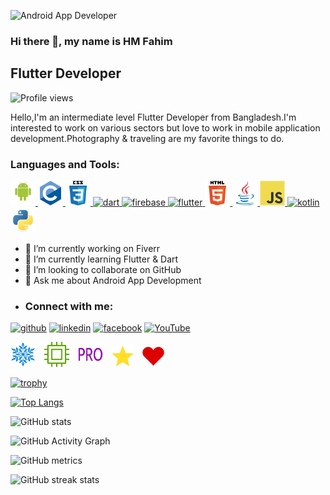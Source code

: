 ![Android App Developer](https://pbs.twimg.com/profile_banners/1502685672603152385/1654408744/1080x360)

### Hi there 👋, my name is HM Fahim
## Flutter Developer
![Profile views](https://gpvc.arturio.dev/jakir7890)

Hello,I'm an intermediate level Flutter Developer from Bangladesh.I'm interested to work on various sectors but love to work in mobile application development.Photography & traveling are my favorite things to do.
<p align="left">
</p>

<h3 align="left">Languages and Tools:</h3>
<p align="left"> <a href="https://developer.android.com" target="_blank" rel="noreferrer"> <img src="https://raw.githubusercontent.com/devicons/devicon/master/icons/android/android-original-wordmark.svg" alt="android" width="40" height="40"/> </a> <a href="https://www.cprogramming.com/" target="_blank" rel="noreferrer"> <img src="https://raw.githubusercontent.com/devicons/devicon/master/icons/c/c-original.svg" alt="c" width="40" height="40"/> </a> <a href="https://www.w3schools.com/css/" target="_blank" rel="noreferrer"> <img src="https://raw.githubusercontent.com/devicons/devicon/master/icons/css3/css3-original-wordmark.svg" alt="css3" width="40" height="40"/> </a> <a href="https://dart.dev" target="_blank" rel="noreferrer"> <img src="https://www.vectorlogo.zone/logos/dartlang/dartlang-icon.svg" alt="dart" width="40" height="40"/> </a> <a href="https://firebase.google.com/" target="_blank" rel="noreferrer"> <img src="https://www.vectorlogo.zone/logos/firebase/firebase-icon.svg" alt="firebase" width="40" height="40"/> </a> <a href="https://flutter.dev" target="_blank" rel="noreferrer"> <img src="https://www.vectorlogo.zone/logos/flutterio/flutterio-icon.svg" alt="flutter" width="40" height="40"/> </a> <a href="https://www.w3.org/html/" target="_blank" rel="noreferrer"> <img src="https://raw.githubusercontent.com/devicons/devicon/master/icons/html5/html5-original-wordmark.svg" alt="html5" width="40" height="40"/> </a> <a href="https://www.java.com" target="_blank" rel="noreferrer"> <img src="https://raw.githubusercontent.com/devicons/devicon/master/icons/java/java-original.svg" alt="java" width="40" height="40"/> </a> <a href="https://developer.mozilla.org/en-US/docs/Web/JavaScript" target="_blank" rel="noreferrer"> <img src="https://raw.githubusercontent.com/devicons/devicon/master/icons/javascript/javascript-original.svg" alt="javascript" width="40" height="40"/> </a> <a href="https://kotlinlang.org" target="_blank" rel="noreferrer"> <img src="https://www.vectorlogo.zone/logos/kotlinlang/kotlinlang-icon.svg" alt="kotlin" width="40" height="40"/> </a> <a href="https://www.python.org" target="_blank" rel="noreferrer"> <img src="https://raw.githubusercontent.com/devicons/devicon/master/icons/python/python-original.svg" alt="python" width="40" height="40"/> </a> </p>

- 🔭 I’m currently working on Fiverr 
- 🌱 I’m currently learning Flutter & Dart 
- 👯 I’m looking to collaborate on GitHub 
- 💬 Ask me about Android App Development 
- <h3 align="left">Connect with me:</h3>


[<img src='https://www.vectorlogo.zone/logos/github/github-icon.svg' alt='github' height='40'>](https://github.com/fahim165685)  [<img src='https://www.vectorlogo.zone/logos/linkedin/linkedin-icon.svg' alt='linkedin' height='40'>](https://www.linkedin.com/in/sayed-ashikul-3853401ab//)  [<img src='https://www.vectorlogo.zone/logos/facebook/facebook-official.svg' alt='facebook' height='40'>](https://www.facebook.com/profile.php?id=100081312652534)  [<img src='https://www.vectorlogo.zone/logos/youtube/youtube-icon.svg' alt='YouTube' height='40'>](//www.youtube.com)  

<a href='https://archiveprogram.github.com/'><img src='https://raw.githubusercontent.com/acervenky/animated-github-badges/master/assets/acbadge.gif' width='40' height='40'></a> <a href='https://docs.github.com/en/developers'><img src='https://raw.githubusercontent.com/acervenky/animated-github-badges/master/assets/devbadge.gif' width='40' height='40'></a> <a href='https://github.com/pricing'><img src='https://raw.githubusercontent.com/acervenky/animated-github-badges/master/assets/pro.gif' width='40' height='40'></a> <a href='https://stars.github.com/'><img src='https://raw.githubusercontent.com/acervenky/animated-github-badges/master/assets/starbadge.gif' width='35' height='35'></a> <a href='https://docs.github.com/en/github/supporting-the-open-source-community-with-github-sponsors'><img src='https://raw.githubusercontent.com/acervenky/animated-github-badges/master/assets/sponsorbadge.gif' width='35' height='35'></a> 

[![trophy](https://github-profile-trophy.vercel.app/?username=fahim165685)](https://github.com/ryo-ma/github-profile-trophy)

[![Top Langs](https://github-readme-stats.vercel.app/api/top-langs/?username=fahim165685)](https://github.com/anuraghazra/github-readme-stats)

![GitHub stats](https://github-readme-stats.vercel.app/api?username=fahim165685&show_icons=true&count_private=true)  

![GitHub Activity Graph](https://activity-graph.herokuapp.com/graph?username=fahim165685)  

![GitHub metrics](https://metrics.lecoq.io/fahim165685)  

![GitHub streak stats](https://github-readme-streak-stats.herokuapp.com/?user=fahim165685)  

  
